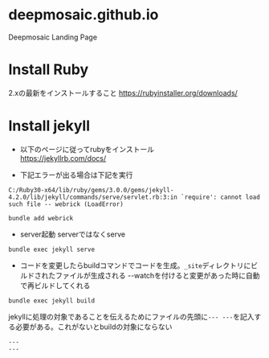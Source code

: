 # deepmosaic.github.io
Deepmosaic Landing Page

# Install Ruby
2.xの最新をインストールすること
https://rubyinstaller.org/downloads/

# Install jekyll
- 以下のページに従ってrubyをインストール  
  https://jekyllrb.com/docs/  

- 下記エラーが出る場合は下記を実行

```
C:/Ruby30-x64/lib/ruby/gems/3.0.0/gems/jekyll-4.2.0/lib/jekyll/commands/serve/servlet.rb:3:in `require': cannot load such file -- webrick (LoadError)

bundle add webrick
```

- server起動
serverではなくserve
```
bundle exec jekyll serve
```

- コードを変更したらbuildコマンドでコードを生成。`_site`ディレクトリにビルドされたファイルが生成される
  --watchを付けると変更があった時に自動で再ビルドしてくれる
```
bundle exec jekyll build
```

jekyllに処理の対象であることを伝えるためにファイルの先頭に`--- ---`を記入する必要がある。これがないとbuildの対象にならない
```
---
---
```
